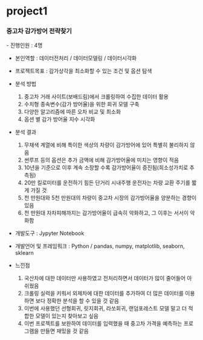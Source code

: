 # project1
<h3 align="left">중고차 감가방어 전략찾기</h3>
- 진행인원 : 4명

- 본인역할 : 데이터전처리 / 데이터모델링 / 데이터시각화

- 프로젝트목표 : 감가상각을 최소화할 수 있는 조건 및 옵션 탐색
- 분석 방법
   1. 중고차 거래 사이트(보배드림)에서 크롤링하여 수집한 데이터 활용
   2. 수치형 종속변수(감가 방어율)을 위한 회귀 모델 구축
   3. 다양한 알고리즘에 따른 오차 비교 및 최소화
   4. 옵션 별 감가 방어율 지수 시각화
- 분석 결과
  1. 무채색 계열에 비해 특이한 색상의 차량이 감가방어에 있어 특별히 불리하지 않음
  2. 썬루프 등의 옵션은 추가 금액에 비해 감가방어율에 미치는 영향이 적음
  3. 10년을 기준으로 이후 계속 소장할 수록 감가방어율이 증진됨(희소성가치로 추측됨)
  4. 20만 킬로미터를 운전하기 힘든 단거리 시내주행 운전자는 차량 교환 주기를 짧게 가질 것
  5. 천 만원대와 5천 만원대의 차량이 중고차 시장의 감가방어율을 양분하는 경향이 있음
  6. 천 만원대 자차피해까지는 감가방어율이 급속히 악화하고, 그 이후는 서서이 악화함
- 개발도구 : Jypyter Notebook
- 개발언어 및 프레임워크 : Python / pandas, numpy, matplotlib, seaborn, sklearn
- 느낀점
  1. 국산차에 대한 데이터만 사용하였고 전처리하면서 데이터가 많이 줄어들어 아쉬웠음
  2. 크롤링 실력을 키워서 외제차에 대한 데이터를 추가하여 더 많은 데이터를 이용하면 보다 정확한 분석을 할 수 있을 것 같음
  3. 이번에 사용했던 선형회귀, 릿지회귀, 라쏘회귀, 랜덤포레스트 모델 말고 더 적합한 모델이 있는지 찾아보고 싶음
  4. 이번 프로젝트를 보완하여 데이터를 입력했을 때 중고차 가격을 예측하는 프로그램을 만들면 재밌을 것 같음
